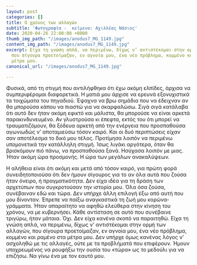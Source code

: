 ```yaml
---
layout: post
categories: []
title: Ο χρόνος των αλλαγών
subtitle: 'Φωτογραφία -  κείμενο: Αχιλλέας Νάσιος'
date: 2020-04-26 22:00:00 +0000
thumb_img_path: "/images/anodus7_MG_1149.jpg"
content_img_path: "/images/anodus7_MG_1149.jpg"
excerpt: Είχα τη γνώση απλά, να περιμένω, δίχως ν’ αντιστέκομαι στην ορμή των αλλαγών,
  που σίγουρα προετοίμαζαν, εν αγνοία μου, ένα νέο πρόβλημα, κομμένο και ραμένο στα
  μέτρα μου.
canonical_url: "/images/anodus7_MG_1149.jpg"

---
```

Φυσικά, από τη στιγμή που αντιλήφθηκα ότι έχω ακόμη ελπίδες, άρχισα να συμπεριφέρομαι διαφορετικά. Η ματιά μου άρχισε να ερευνά εξονυχιστικά τα τοιχώματα του πηγαδιού. Έψαχνα να βρω σημάδια που να έδειχναν αν θα μπορούσα κάπου να πιαστώ για να σκαρφαλώσω. Σιγά σιγά κατάλαβα ότι αυτό δεν ήταν ακόμη εφικτό και μάλιστα, θα μπορούσε να είναι αρκετά παρακινδυνευμένο. Αν γλυστρούσα κι έπεφτα, εκτός του ότι μπορεί να τραυματιζόμουν, θα ξόδευα αρκετή από την ενέργεια που προσπαθούσα αγωνιωδώς ν’ αποταμιεύσω τόσον καιρό. Και οι δυό περιπτώσεις είχαν σαν αποτέλεσμα το δικό μου τέλος. Προτίμησα λοιπόν να περιμένω υπομονετικά την κατάλληλη στιγμή. Ίσως λιγάκι αργότερα, όταν θα βρισκόμουν πιό πάνω, να προσπαθούσα ξανά. Ησύχασα λοιπόν με μιας. Ήταν ακόμη ώρα προσμονής. Η ώρα των μεγάλων ανακαλύψεων.

Η αλήθεια είναι ότι ακόμη και μετά από τόσον καιρό, για πρώτη φορά συνειδητοποιούσα ότι δεν ήμουν σίγουρος για το αν όλα αυτά που ζούσα ήταν όνειρο, ή πραγματικότητα. Δεν είχα ιδέα για τη δράση των αρχετύπων που συγκροτούσαν την ιστορία μου. Όλα όσα ζούσα, συνέβαιναν εδώ και τώρα. Δεν υπήρχε άλλη επιλογή έξω από αυτή που μου δίνονταν. Έπρεπε να παίξω αναγκαστικά τη ζωή μου κορώνα-γράμματα. Ήταν απαραίτητο να αφηθώ ελεύθερα στην κίνηση του χρόνου, να με κυβερνήσει. Κάθε αντίσταση σε αυτό που συνέβαινε τριγύρω, ήταν μάταια. Όχι. Δεν είχα κανένα σκοπό να παραιτηθώ. Είχα τη γνώση απλά, να περιμένω, δίχως ν’ αντιστέκομαι στην ορμή των αλλαγών, που σίγουρα προετοίμαζαν, εν αγνοία μου, ένα νέο πρόβλημα, κομμένο και ραμένο στα μέτρα μου. Δεν υπήρχε όμως κανένας λόγος ν’ ασχοληθώ με τις αλλαγές, ούτε με τα προβλήματά που επιφέρουν. Ήμουν υποχρεωμένος να ρουφήξω την ουσία του «τώρα» ως το μεδούλι για να επιζήσω. Να γίνω ένα με τον εαυτό μου.